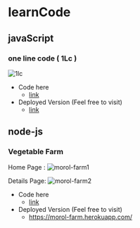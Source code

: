 # learnCode

## javaScript
### one line code ( 1Lc )
![1lc](https://user-images.githubusercontent.com/31995155/83252687-8336dd80-a1cd-11ea-93aa-3dc825bc2d4c.png)

- Code here
  - [link](https://github.com/jinnatul/learnCode/tree/master/javaScript/1_LineCode)
- Deployed Version (Feel free to visit)  
  - [link](https://jinnatul.github.io/learnCode/javaScript/1_LineCode/index.html) 

## node-js
### Vegetable Farm

Home Page :
![morol-farm1](https://user-images.githubusercontent.com/31995155/83218440-bce8f380-a18f-11ea-8aef-8b0493a12d0f.png)

Details Page:
![morol-farm2](https://user-images.githubusercontent.com/31995155/83218448-be1a2080-a18f-11ea-8580-715a6ba7c59f.png)

- Code here
  - [link](https://github.com/jinnatul/learnCode/tree/master/nodeJs/1_vegetableFarm)
- Deployed Version (Feel free to visit)  
  - https://morol-farm.herokuapp.com/
